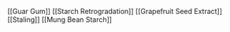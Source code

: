 [[Guar Gum]]
[[Starch Retrogradation]]
[[Grapefruit Seed Extract]]
[[Staling]]
[[Mung Bean Starch]]
